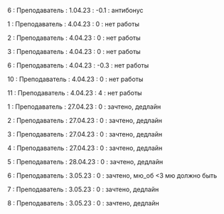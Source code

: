 6 : Преподаватель : 1.04.23 : -0.1 : антибонус
 
1 : Преподаватель : 4.04.23 : 0 : нет работы

2 : Преподаватель : 4.04.23 : 0 : нет работы

3 : Преподаватель : 4.04.23 : 0 : нет работы

6 : Преподаватель : 4.04.23 : -0.3 : нет работы

10 : Преподаватель : 4.04.23 : 0 : нет работы

11 : Преподаватель : 4.04.23 : 4 : нет работы

1 : Преподаватель : 27.04.23 : 0 : зачтено, дедлайн

2 : Преподаватель : 27.04.23 : 0 : зачтено, дедлайн

3 : Преподаватель : 27.04.23 : 0 : зачтено, дедлайн

4 : Преподаватель : 27.04.23 : 0 : зачтено, дедлайн

5 : Преподаватель : 28.04.23 : 0 : зачтено, дедлайн

6 : Преподаватель : 3.05.23 : 0 : зачтено, мю_об <3 мю должно быть

7 : Преподаватель : 3.05.23 : 0 : зачтено, дедлайн

8 : Преподаватель : 3.05.23 : 0 : зачтено, дедлайн





